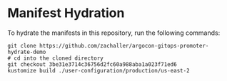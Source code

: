 # Manifest Hydration

To hydrate the manifests in this repository, run the following commands:

```shell
git clone https://github.com/zachaller/argocon-gitops-promoter-hydrate-demo
# cd into the cloned directory
git checkout 3be31e3714c36756d2fc60a988aba1a023f71ed6
kustomize build ./user-configuration/production/us-east-2
```
